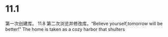 # 11.1
第一次创建库。
11.8
第二次浏览并修改库。“Believe yourself,tomorrow will be better!"
The home is taken as a cozy harbor that shulters 
